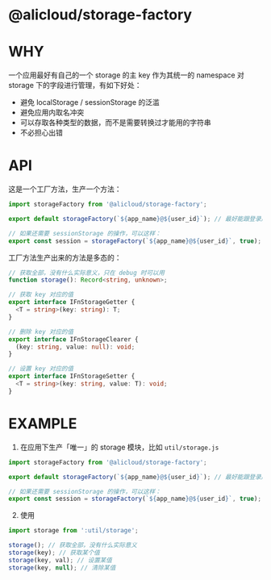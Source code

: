 @alicloud/storage-factory
===

# WHY

一个应用最好有自己的一个 storage 的主 key 作为其统一的 namespace 对 storage 下的字段进行管理，有如下好处：

- 避免 localStorage / sessionStorage 的泛滥
- 避免应用内取名冲突
- 可以存取各种类型的数据，而不是需要转换过才能用的字符串
- 不必担心出错

# API

这是一个工厂方法，生产一个方法：

```js
import storageFactory from '@alicloud/storage-factory';

export default storageFactory(`${app_name}@${user_id}`); // 最好能跟登录用户挂钩，默认用的是 locationStorage

// 如果还需要 sessionStorage 的操作，可以这样：
export const session = storageFactory(`${app_name}@${user_id}`, true);
```

工厂方法生产出来的方法是多态的：

```typescript
// 获取全部，没有什么实际意义，只在 debug 时可以用
function storage(): Record<string, unknown>;

// 获取 key 对应的值
export interface IFnStorageGetter {
  <T = string>(key: string): T;
}

// 删除 key 对应的值
export interface IFnStorageClearer {
  (key: string, value: null): void;
}

// 设置 key 对应的值
export interface IFnStorageSetter {
  <T = string>(key: string, value: T): void;
}
```

# EXAMPLE

1. 在应用下生产「唯一」的 storage 模块，比如 `util/storage.js`

```js
import storageFactory from '@alicloud/storage-factory';

export default storageFactory(`${app_name}@${user_id}`); // 最好能跟登录用户挂钩，默认用的是 locationStorage

// 如果还需要 sessionStorage 的操作，可以这样：
export const session = storageFactory(`${app_name}@${user_id}`, true);
```

2. 使用

```js
import storage from ':util/storage';

storage(); // 获取全部，没有什么实际意义
storage(key); // 获取某个值
storage(key, val); // 设置某值
storage(key, null); // 清除某值
```
